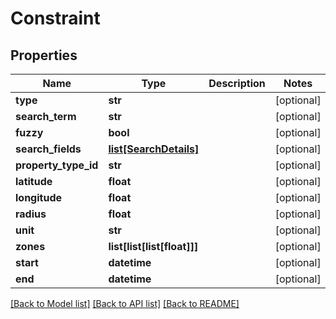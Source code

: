 # Constraint

## Properties
Name | Type | Description | Notes
------------ | ------------- | ------------- | -------------
**type** | **str** |  | [optional] 
**search_term** | **str** |  | [optional] 
**fuzzy** | **bool** |  | [optional] 
**search_fields** | [**list[SearchDetails]**](SearchDetails.md) |  | [optional] 
**property_type_id** | **str** |  | [optional] 
**latitude** | **float** |  | [optional] 
**longitude** | **float** |  | [optional] 
**radius** | **float** |  | [optional] 
**unit** | **str** |  | [optional] 
**zones** | **list[list[list[float]]]** |  | [optional] 
**start** | **datetime** |  | [optional] 
**end** | **datetime** |  | [optional] 

[[Back to Model list]](../README.md#documentation-for-models) [[Back to API list]](../README.md#documentation-for-api-endpoints) [[Back to README]](../README.md)


